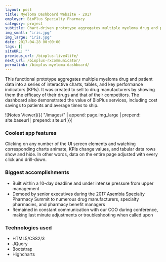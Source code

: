 ```yaml
---
layout: post
title: Myeloma Dashboard Website - 2017
employer: BioPlus Specialty Pharmacy
category: project
subtitle: Chart-driven prototype aggregates multiple myeloma drug and patient data
img_small: "iris.jpg"
img_large: "iris.jpg"
date: 2017-04-28 00:00:00
tags: []
siteURL: ""
previous_url: /bioplus-live4life/
next_url: /bioplus-rxcommunicator/
permalink: /bioplus-myeloma-dashboard/
---
```

This functional prototype aggregates multiple myeloma drug and patient data into a series of interactive charts, tables, and key performance indicators (KPIs). It was created to sell to drug manufacturers by showing them the efficacy of their drugs and that of their competitors. The dashboard also demonstrated the value of BioPlus services, including cost savings to patients and average times to ship.       

![Notes Viewer]({{ "/images/" | append: page.img_large | prepend: site.baseurl | prepend: site.url  }})

### Coolest app features
Clicking on any number of the UI screen elements and watching corresponding charts animate, KPIs change values, and tabular data rows show and hide. In other words, data on the entire page adjusted with every click and drill-down.

### Biggest accomplishments
* Built within a 10-day deadline and under intense pressure from upper management
* Demoed by senior executives during the 2017 Asembia Specialty Pharmacy Summit to numerous drug manufacturers, specialty pharmacies, and pharmacy benefit managers
* Remained in constant communication with our COO during conference, making last minute adjustments or troubleshooting when called upon

### Technologies used
* HTML5/CSS2/3
* JQuery
* Bootstrap
* Highcharts

